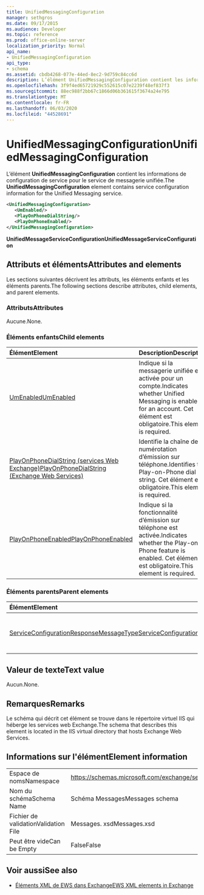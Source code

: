 ```yaml
---
title: UnifiedMessagingConfiguration
manager: sethgros
ms.date: 09/17/2015
ms.audience: Developer
ms.topic: reference
ms.prod: office-online-server
localization_priority: Normal
api_name:
- UnifiedMessagingConfiguration
api_type:
- schema
ms.assetid: cbdb4268-077e-44ed-8ec2-9d759c84cc6d
description: L’élément UnifiedMessagingConfiguration contient les informations de configuration de service pour le service de messagerie unifiée.
ms.openlocfilehash: 3f9f4ed65721929c552615c07e2239f48ef837f3
ms.sourcegitcommit: 88ec988f2bb67c1866d06b361615f3674a24e795
ms.translationtype: MT
ms.contentlocale: fr-FR
ms.lasthandoff: 06/03/2020
ms.locfileid: "44528691"
---
```

# <a name="unifiedmessagingconfiguration"></a><span data-ttu-id="26a7d-103">UnifiedMessagingConfiguration</span><span class="sxs-lookup"><span data-stu-id="26a7d-103">UnifiedMessagingConfiguration</span></span>

<span data-ttu-id="26a7d-104">L’élément **UnifiedMessagingConfiguration** contient les informations de configuration de service pour le service de messagerie unifiée.</span><span class="sxs-lookup"><span data-stu-id="26a7d-104">The **UnifiedMessagingConfiguration** element contains service configuration information for the Unified Messaging service.</span></span> 
  
```XML
<UnifiedMessagingConfiguration>
   <UmEnabled/>
   <PlayOnPhoneDialString/>
   <PlayOnPhoneEnabled/>
</UnifiedMessagingConfiguration>
```

 <span data-ttu-id="26a7d-105">**UnifiedMessageServiceConfiguration**</span><span class="sxs-lookup"><span data-stu-id="26a7d-105">**UnifiedMessageServiceConfiguration**</span></span>
## <a name="attributes-and-elements"></a><span data-ttu-id="26a7d-106">Attributs et éléments</span><span class="sxs-lookup"><span data-stu-id="26a7d-106">Attributes and elements</span></span>

<span data-ttu-id="26a7d-107">Les sections suivantes décrivent les attributs, les éléments enfants et les éléments parents.</span><span class="sxs-lookup"><span data-stu-id="26a7d-107">The following sections describe attributes, child elements, and parent elements.</span></span>
  
### <a name="attributes"></a><span data-ttu-id="26a7d-108">Attributs</span><span class="sxs-lookup"><span data-stu-id="26a7d-108">Attributes</span></span>

<span data-ttu-id="26a7d-109">Aucune.</span><span class="sxs-lookup"><span data-stu-id="26a7d-109">None.</span></span>
  
### <a name="child-elements"></a><span data-ttu-id="26a7d-110">Éléments enfants</span><span class="sxs-lookup"><span data-stu-id="26a7d-110">Child elements</span></span>

|<span data-ttu-id="26a7d-111">**Élément**</span><span class="sxs-lookup"><span data-stu-id="26a7d-111">**Element**</span></span>|<span data-ttu-id="26a7d-112">**Description**</span><span class="sxs-lookup"><span data-stu-id="26a7d-112">**Description**</span></span>|
|:-----|:-----|
|[<span data-ttu-id="26a7d-113">UmEnabled</span><span class="sxs-lookup"><span data-stu-id="26a7d-113">UmEnabled</span></span>](umenabled.md) <br/> |<span data-ttu-id="26a7d-114">Indique si la messagerie unifiée est activée pour un compte.</span><span class="sxs-lookup"><span data-stu-id="26a7d-114">Indicates whether Unified Messaging is enabled for an account.</span></span> <span data-ttu-id="26a7d-115">Cet élément est obligatoire.</span><span class="sxs-lookup"><span data-stu-id="26a7d-115">This element is required.</span></span>  <br/> |
|[<span data-ttu-id="26a7d-116">PlayOnPhoneDialString (services Web Exchange)</span><span class="sxs-lookup"><span data-stu-id="26a7d-116">PlayOnPhoneDialString (Exchange Web Services)</span></span>](playonphonedialstring-exchange-web-services.md) <br/> |<span data-ttu-id="26a7d-117">Identifie la chaîne de numérotation d’émission sur téléphone.</span><span class="sxs-lookup"><span data-stu-id="26a7d-117">Identifies the Play-on-Phone dial string.</span></span> <span data-ttu-id="26a7d-118">Cet élément est obligatoire.</span><span class="sxs-lookup"><span data-stu-id="26a7d-118">This element is required.</span></span>  <br/> |
|[<span data-ttu-id="26a7d-119">PlayOnPhoneEnabled</span><span class="sxs-lookup"><span data-stu-id="26a7d-119">PlayOnPhoneEnabled</span></span>](playonphoneenabled.md) <br/> |<span data-ttu-id="26a7d-120">Indique si la fonctionnalité d’émission sur téléphone est activée.</span><span class="sxs-lookup"><span data-stu-id="26a7d-120">Indicates whether the Play-on-Phone feature is enabled.</span></span> <span data-ttu-id="26a7d-121">Cet élément est obligatoire.</span><span class="sxs-lookup"><span data-stu-id="26a7d-121">This element is required.</span></span>  <br/> |
   
### <a name="parent-elements"></a><span data-ttu-id="26a7d-122">Éléments parents</span><span class="sxs-lookup"><span data-stu-id="26a7d-122">Parent elements</span></span>

|<span data-ttu-id="26a7d-123">**Élément**</span><span class="sxs-lookup"><span data-stu-id="26a7d-123">**Element**</span></span>|<span data-ttu-id="26a7d-124">**Description**</span><span class="sxs-lookup"><span data-stu-id="26a7d-124">**Description**</span></span>|
|:-----|:-----|
|[<span data-ttu-id="26a7d-125">ServiceConfigurationResponseMessageType</span><span class="sxs-lookup"><span data-stu-id="26a7d-125">ServiceConfigurationResponseMessageType</span></span>](serviceconfigurationresponsemessagetype.md) <br/> |<span data-ttu-id="26a7d-126">Contient les paramètres de configuration du service.</span><span class="sxs-lookup"><span data-stu-id="26a7d-126">Contains service configuration settings.</span></span>  <br/> |
   
## <a name="text-value"></a><span data-ttu-id="26a7d-127">Valeur de texte</span><span class="sxs-lookup"><span data-stu-id="26a7d-127">Text value</span></span>

<span data-ttu-id="26a7d-128">Aucun.</span><span class="sxs-lookup"><span data-stu-id="26a7d-128">None.</span></span>
  
## <a name="remarks"></a><span data-ttu-id="26a7d-129">Remarques</span><span class="sxs-lookup"><span data-stu-id="26a7d-129">Remarks</span></span>

<span data-ttu-id="26a7d-130">Le schéma qui décrit cet élément se trouve dans le répertoire virtuel IIS qui héberge les services web Exchange.</span><span class="sxs-lookup"><span data-stu-id="26a7d-130">The schema that describes this element is located in the IIS virtual directory that hosts Exchange Web Services.</span></span>
  
## <a name="element-information"></a><span data-ttu-id="26a7d-131">Informations sur l'élément</span><span class="sxs-lookup"><span data-stu-id="26a7d-131">Element information</span></span>

|||
|:-----|:-----|
|<span data-ttu-id="26a7d-132">Espace de noms</span><span class="sxs-lookup"><span data-stu-id="26a7d-132">Namespace</span></span>  <br/> |https://schemas.microsoft.com/exchange/services/2006/messages  <br/> |
|<span data-ttu-id="26a7d-133">Nom du schéma</span><span class="sxs-lookup"><span data-stu-id="26a7d-133">Schema Name</span></span>  <br/> |<span data-ttu-id="26a7d-134">Schéma Messages</span><span class="sxs-lookup"><span data-stu-id="26a7d-134">Messages schema</span></span>  <br/> |
|<span data-ttu-id="26a7d-135">Fichier de validation</span><span class="sxs-lookup"><span data-stu-id="26a7d-135">Validation File</span></span>  <br/> |<span data-ttu-id="26a7d-136">Messages. xsd</span><span class="sxs-lookup"><span data-stu-id="26a7d-136">Messages.xsd</span></span>  <br/> |
|<span data-ttu-id="26a7d-137">Peut être vide</span><span class="sxs-lookup"><span data-stu-id="26a7d-137">Can be Empty</span></span>  <br/> |<span data-ttu-id="26a7d-138">False</span><span class="sxs-lookup"><span data-stu-id="26a7d-138">False</span></span>  <br/> |
   
## <a name="see-also"></a><span data-ttu-id="26a7d-139">Voir aussi</span><span class="sxs-lookup"><span data-stu-id="26a7d-139">See also</span></span>



- [<span data-ttu-id="26a7d-140">Éléments XML de EWS dans Exchange</span><span class="sxs-lookup"><span data-stu-id="26a7d-140">EWS XML elements in Exchange</span></span>](ews-xml-elements-in-exchange.md)

